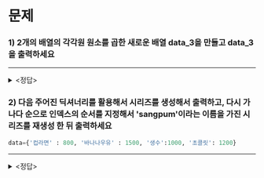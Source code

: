 문제
==

### 1) 2개의 배열의 각각원 원소를 곱한 새로운 배열 data_3을 만들고 data_3을 출력하세요
***

<details><summary><정답></summary>
<p>

#코드   
```python
import numpy as np

#randint 함수를 이용하여 정수 난수 생성
data_1=np.random.randint(10, size=10) #0과 10 사이의 정수 10개
data_2=np.random.randint(20, size=10) #0과 20 사이의 정수 10개

data_3=data_1 * data_2  #배열 간의 연산

data_3
```
#결과   
```
array([ 30,  21, 108,  10,  24,  13,   6,   6,  45,  60])
```

</p>
</details>

### 2) 다음 주어진 딕셔너리를 활용해서 시리즈를 생성해서 출력하고, 다시 가나다 순으로 인덱스의 순서를 지정해서 'sangpum'이라는 이름을 가진 시리즈를 재생성 한 뒤 출력하세요

```python
data={'컵라면' : 800, '바나나우유' : 1500, '생수':1000, '초콜릿': 1200}
```

***
<details><summary><정답></summary>
<p>
#코드   

```python
import pandas as pd

data={'컵라면' : 800, '바나나우유' : 1500, '생수':1000, '초콜릿': 1200} 
series = pd.Series(data=data) #Series 함수를 이용하여 딕셔너리를 시리즈로 만들기

print(series)
print('\n')

merchandise = ['바나나우유', '생수', '초콜릿', '컵라면'] #원하는 인덱스를 merchandise에 저장
series = pd.Series(data=data, index=merchandise, name='sangpum') 
# merchandise를 인덱스로 지정하고, 새로 생성될 시리즈의 이름을 'sangpum'으로 지정

print(series)
```

#결과   
```
컵라면       800
바나나우유    1500
생수       1000
초콜릿      1200
dtype: int64


바나나우유    1500
생수       1000
초콜릿      1200
컵라면       800
Name: sangpum, dtype: int64
```

</p>
</details>
